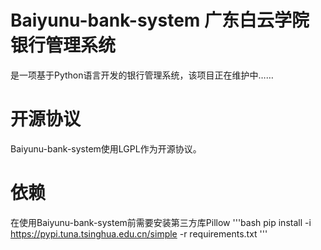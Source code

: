 # Baiyunu-bank-system 广东白云学院银行管理系统
是一项基于Python语言开发的银行管理系统，该项目正在维护中……
# 开源协议
Baiyunu-bank-system使用LGPL作为开源协议。
# 依赖
在使用Baiyunu-bank-system前需要安装第三方库Pillow
'''bash
pip install -i https://pypi.tuna.tsinghua.edu.cn/simple -r requirements.txt
'''

